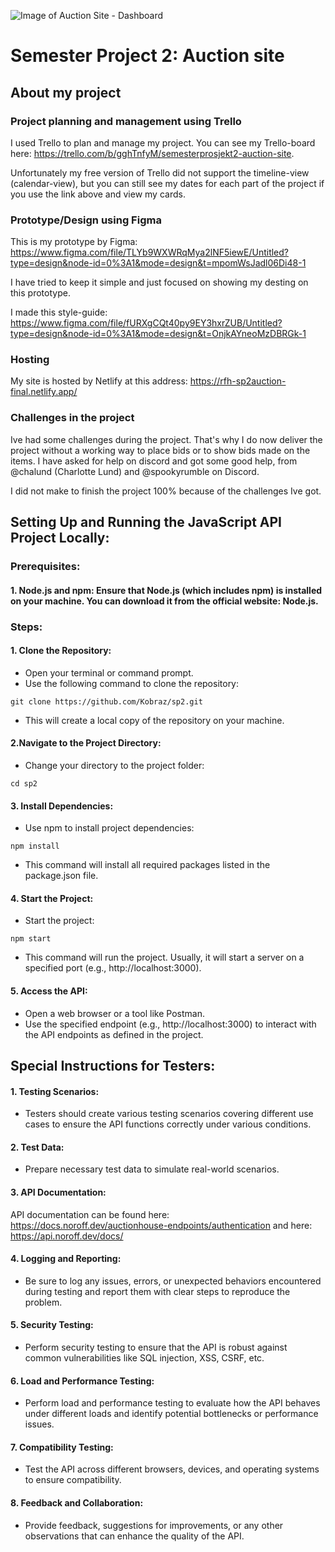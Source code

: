![Image of Auction Site - Dashboard]([http://url/to/img.png](https://d2a7aj9rvkkij5.cloudfront.net/c0fp8q%2Fpreview%2F54972051%2Fmain_large.png?response-content-disposition=inline%3Bfilename%3D%22main_large.png%22%3B&response-content-type=image%2Fpng&Expires=1702845251&Signature=MLgD2VDCdF9EQkhFNIAQnDlOgFPoOlNA8sznTAbq3Wr6RESR~zX5uq~bX5lvKPu3PAcQhj8BEFC-Vy1HWoamedt8wcouhKKjFTorRoJN9v8EZPwwW8PwniFp-s8oXWXRNUwZA0AixTM8sUFO0xI-KA5J7ahai8wJS8IKxVHceV6y4XjUiMqoAK8ivEGzxf~2lUtnOPr2Z1vtT0IIGTqdXOJ-FOAuixxGv-boYLWtpfoi5dmEfQTvET1yZZkfZVl8zrfjXi3sMu4GtWWBw7jgaELWvc39cVqGGMzpa9~lzElrJ5IUGJtcW4rW7okrMosYGcRlnXTpKORzWQ4lb~HnUA__&Key-Pair-Id=APKAJT5WQLLEOADKLHBQ))

# Semester Project 2: Auction site

## About my project

### Project planning and management using Trello

I used Trello to plan and manage my project. You can see my Trello-board here: https://trello.com/b/gghTnfyM/semesterprosjekt2-auction-site.

Unfortunately my free version of Trello did not support the timeline-view (calendar-view), but you can still see my dates for each part of the project if you use the link above and view my cards.



### Prototype/Design using Figma

This is my prototype by Figma: https://www.figma.com/file/TLYb9WXWRqMya2lNF5iewE/Untitled?type=design&node-id=0%3A1&mode=design&t=mpomWsJadl06Di48-1

I have tried to keep it simple and just focused on showing my desting on this prototype.

I made this style-guide: https://www.figma.com/file/fURXgCQt40py9EY3hxrZUB/Untitled?type=design&node-id=0%3A1&mode=design&t=OnjkAYneoMzDBRGk-1

### Hosting

My site is hosted by Netlify at this address: https://rfh-sp2auction-final.netlify.app/

### Challenges in the project

Ive had some challenges during the project. That's why I do now deliver the project without a working way to place bids or to show bids made on the items. I have asked for help on discord and got some good help, from @chalund (Charlotte Lund) and @spookyrumble on Discord.

I did not make to finish the project 100% because of the challenges Ive got.


## Setting Up and Running the JavaScript API Project Locally:

### Prerequisites:
#### 1. Node.js and npm: Ensure that Node.js (which includes npm) is installed on your machine. You can download it from the official website: Node.js.

### Steps:
#### 1. Clone the Repository:

- Open your terminal or command prompt.
- Use the following command to clone the repository:
```
git clone https://github.com/Kobraz/sp2.git
```
- This will create a local copy of the repository on your machine.

#### 2.Navigate to the Project Directory:

- Change your directory to the project folder:
```
cd sp2
```

#### 3. Install Dependencies:

- Use npm to install project dependencies:
```
npm install
```
- This command will install all required packages listed in the package.json file.

#### 4. Start the Project:

- Start the project:
```
npm start
```
- This command will run the project. Usually, it will start a server on a specified port (e.g., http://localhost:3000).

#### 5. Access the API:

- Open a web browser or a tool like Postman.
- Use the specified endpoint (e.g., http://localhost:3000) to interact with the API endpoints as defined in the project.

## Special Instructions for Testers:

#### 1. Testing Scenarios:

- Testers should create various testing scenarios covering different use cases to ensure the API functions correctly under various conditions.

#### 2. Test Data:

- Prepare necessary test data to simulate real-world scenarios.

#### 3. API Documentation:

API documentation can be found here: https://docs.noroff.dev/auctionhouse-endpoints/authentication and here: https://api.noroff.dev/docs/

#### 4. Logging and Reporting:

- Be sure to log any issues, errors, or unexpected behaviors encountered during testing and report them with clear steps to reproduce the problem.

#### 5. Security Testing:

- Perform security testing to ensure that the API is robust against common vulnerabilities like SQL injection, XSS, CSRF, etc.

#### 6. Load and Performance Testing:

- Perform load and performance testing to evaluate how the API behaves under different loads and identify potential bottlenecks or performance issues.

#### 7. Compatibility Testing:

- Test the API across different browsers, devices, and operating systems to ensure compatibility.

#### 8. Feedback and Collaboration:

- Provide feedback, suggestions for improvements, or any other observations that can enhance the quality of the API.



